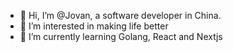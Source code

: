- 👋 Hi, I’m @Jovan, a software developer in China.
- 👀 I’m interested in making life better
- 🌱 I’m currently learning Golang, React and Nextjs


<!---
jovan-cn/jovan-cn is a ✨ special ✨ repository because its `README.md` (this file) appears on your GitHub profile.
You can click the Preview link to take a look at your changes.
--->
